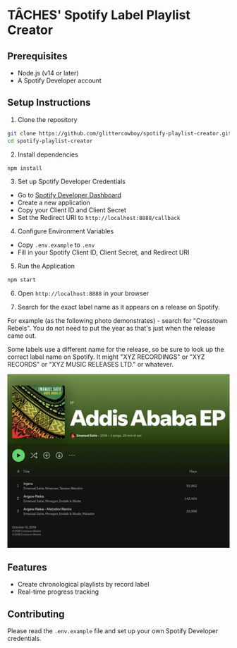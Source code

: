 # TÂCHES' Spotify Label Playlist Creator

## Prerequisites
- Node.js (v14 or later)
- A Spotify Developer account

## Setup Instructions

1. Clone the repository
```bash
git clone https://github.com/glittercowboy/spotify-playlist-creator.git
cd spotify-playlist-creator
```

2. Install dependencies
```bash
npm install
```

3. Set up Spotify Developer Credentials
- Go to [Spotify Developer Dashboard](https://developer.spotify.com/dashboard/)
- Create a new application
- Copy your Client ID and Client Secret
- Set the Redirect URI to `http://localhost:8888/callback`

4. Configure Environment Variables
- Copy `.env.example` to `.env`
- Fill in your Spotify Client ID, Client Secret, and Redirect URI

5. Run the Application
```bash
npm start
```
6. Open `http://localhost:8888` in your browser

7. Search for the exact label name as it appears on a release on Spotify.

For example (as the following photo demonstrates) - search for "Crosstown Rebels". You do not need to put the year as that's just when the release came out.

Some labels use a different name for the release, so be sure to look up the correct label name on Spotify. It might "XYZ RECORDINGS" or "XYZ RECORDS" or "XYZ MUSIC RELEASES LTD." or whatever.

![App Screenshot](/screenshot.png)



## Features
- Create chronological playlists by record label
- Real-time progress tracking

## Contributing
Please read the `.env.example` file and set up your own Spotify Developer credentials.
